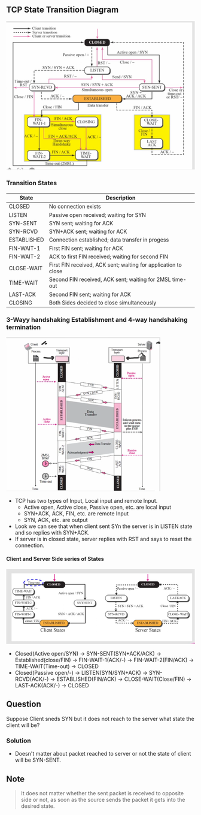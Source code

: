 ## TCP State Transition Diagram
![Alt text](image-6.png)
### Transition States
| State | Description |
| ----- | ----------- |
| CLOSED | No connection exists |
| LISTEN | Passive open received; waiting for SYN |
| SYN-SENT | SYN sent; waiting for ACK |
| SYN-RCVD | SYN+ACK sent; waiting for ACK |
| ESTABLISHED | Connection established; data transfer in progess |
| FIN-WAIT-1 | First FIN sent; waiting for ACK |
| FIN-WAIT-2 | ACK to first FIN received; waiting for second FIN |
| CLOSE-WAIT | First FIN received, ACK sent; waiting for application to close |
| TIME-WAIT | Second FIN received, ACK sent; waiting for 2MSL time-out |
| LAST-ACK | Second FIN sent; waiting for ACK |
| CLOSING | Both Sides decided to close simultaneously |
### 3-Wayy handshaking Establishment and 4-way handshaking termination
![Alt text](image-7.png)
- TCP has two types of Input, Local input and remote Input.
  - Active open, Active close, Passive open, etc. are local input
  - SYN+ACK, ACK, FIN, etc. are remote Input
  - SYN, ACK, etc. are output
- Look we can see that when client sent SYn the server is in LISTEN state and so replies with SYN+ACK.
- If server is in closed state, server replies with RST and says to reset the connection.
#### Client and Server Side series of States
![Alt text](image-8.png)
- Closed(Active open/SYN) -> SYN-SENT(SYN+ACK/ACK) -> Established(close/FIN) -> FIN-WAIT-1(ACK/-) -> FIN-WAIT-2(FIN/ACK) -> TIME-WAIT(Time-out) -> CLOSED
- Closed(Passive open/-) -> LISTEN(SYN/SYN+ACK) -> SYN-RCVD(ACK/-) -> ESTABLISHED(FIN/ACK) -> CLOSE-WAIT(Close/FIN) -> LAST-ACK(ACK/-) -> CLOSED

## Question
Suppose Client sneds SYN but it does not reach to the server what state the client will be?

### Solution
- Doesn't matter about packet reached to server or not the state of client will be SYN-SENT.

## Note
> It does not matter whether the sent packet is received to opposite side or not, as soon as the source sends the packet it gets into the desired state.